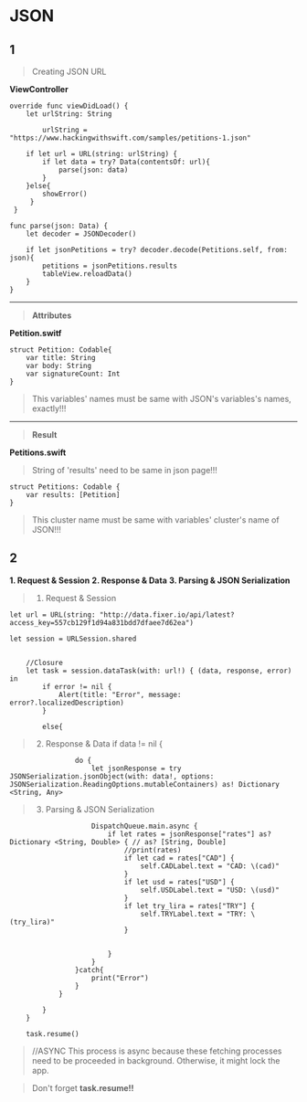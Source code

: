 # JSON

## 1

> Creating JSON URL

**ViewController**

    override func viewDidLoad() {
        let urlString: String
        
            urlString = "https://www.hackingwithswift.com/samples/petitions-1.json"
        
        if let url = URL(string: urlString) {
            if let data = try? Data(contentsOf: url){
                parse(json: data)
            }
        }else{
            showError()
         }
     }
     
    func parse(json: Data) {
        let decoder = JSONDecoder()
        
        if let jsonPetitions = try? decoder.decode(Petitions.self, from: json){
            petitions = jsonPetitions.results
            tableView.reloadData()
        }
    }
    
     
---

> **Attributes**

**Petition.switf**

    struct Petition: Codable{
        var title: String
        var body: String
        var signatureCount: Int
    }
   
> This variables' names must be same with JSON's variables's names, exactly!!!


---

> **Result**

**Petitions.swift**

> String of 'results' need to be same in json page!!!

    struct Petitions: Codable {
        var results: [Petition]
    }
    
> This cluster name must be same with variables' cluster's name of JSON!!!

## 2

**1. Request & Session**
**2. Response & Data**
**3. Parsing & JSON Serialization**
        
> 1. Request & Session

    let url = URL(string: "http://data.fixer.io/api/latest?access_key=557cb129f1d94a831bdd7dfaee7d62ea")
        
    let session = URLSession.shared
    
    
        //Closure
        let task = session.dataTask(with: url!) { (data, response, error) in
            if error != nil {
                Alert(title: "Error", message: error?.localizedDescription)
            }
            
            else{
                
> 2. Response & Data
                if data != nil {
                    
                    do {
                        let jsonResponse = try JSONSerialization.jsonObject(with: data!, options: JSONSerialization.ReadingOptions.mutableContainers) as! Dictionary <String, Any>
                        
                        
> 3. Parsing & JSON Serialization

                        DispatchQueue.main.async {
                            if let rates = jsonResponse["rates"] as? Dictionary <String, Double> { // as? [String, Double]
                                //print(rates)
                                if let cad = rates["CAD"] {
                                    self.CADLabel.text = "CAD: \(cad)"
                                }
                                if let usd = rates["USD"] {
                                    self.USDLabel.text = "USD: \(usd)"
                                }
                                if let try_lira = rates["TRY"] {
                                    self.TRYLabel.text = "TRY: \(try_lira)"
                                }
                                
                                
                            }
                        }
                    }catch{
                        print("Error")
                    }
                }
                
            }
        }
        
        task.resume()
        

> //ASYNC This process is async because these fetching processes need to be proceeded in background. Otherwise, it might lock the app.

> Don't forget **task.resume!!**
